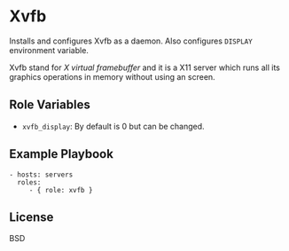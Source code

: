 # Xvfb

Installs and configures Xvfb as a daemon. Also configures `DISPLAY` environment
variable.

Xvfb stand for *X virtual framebuffer* and it is a X11 server which runs all its
graphics operations in memory without using an screen.

## Role Variables

* `xvfb_display`: By default is 0 but can be changed.

## Example Playbook

    - hosts: servers
      roles:
         - { role: xvfb }

## License

BSD
